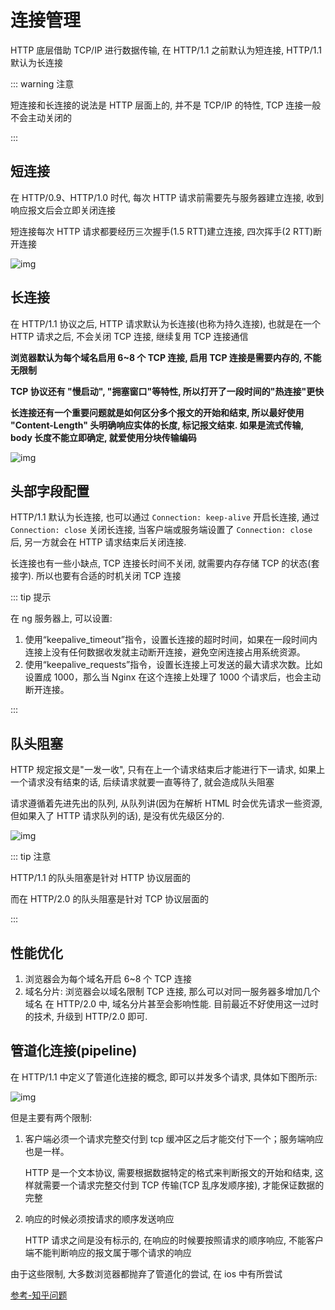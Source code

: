 # 连接管理

HTTP 底层借助 TCP/IP 进行数据传输, 在 HTTP/1.1 之前默认为短连接, HTTP/1.1 默认为长连接

::: warning 注意

短连接和长连接的说法是 HTTP 层面上的, 并不是 TCP/IP 的特性, TCP 连接一般不会主动关闭的

:::

## 短连接

在 HTTP/0.9、HTTP/1.0 时代, 每次 HTTP 请求前需要先与服务器建立连接, 收到响应报文后会立即关闭连接

短连接每次 HTTP 请求都要经历三次握手(1.5 RTT)建立连接, 四次挥手(2 RTT)断开连接

![img](/img/04.png)

## 长连接

在 HTTP/1.1 协议之后, HTTP 请求默认为长连接(也称为持久连接), 也就是在一个 HTTP 请求之后, 不会关闭 TCP 连接, 继续复用 TCP 连接通信

**浏览器默认为每个域名启用 6~8 个 TCP 连接, 启用 TCP 连接是需要内存的, 不能无限制**

**TCP 协议还有 "慢启动", "拥塞窗口"等特性, 所以打开了一段时间的"热连接"更快**

**长连接还有一个重要问题就是如何区分多个报文的开始和结束, 所以最好使用 "Content-Length" 头明确响应实体的长度, 标记报文结束. 如果是流式传输, body 长度不能立即确定, 就爱使用分块传输编码**

![img](/img/05.png)

## 头部字段配置

HTTP/1.1 默认为长连接, 也可以通过 `Connection: keep-alive` 开启长连接, 通过 `Connection: close` 关闭长连接, 当客户端或服务端设置了 `Connection: close` 后, 另一方就会在 HTTP 请求结束后关闭连接.

长连接也有一些小缺点, TCP 连接长时间不关闭, 就需要内存存储 TCP 的状态(套接字). 所以也要有合适的时机关闭 TCP 连接

::: tip 提示

在 ng 服务器上, 可以设置:

1. 使用“keepalive_timeout”指令，设置长连接的超时时间，如果在一段时间内连接上没有任何数据收发就主动断开连接，避免空闲连接占用系统资源。
2. 使用“keepalive_requests”指令，设置长连接上可发送的最大请求次数。比如设置成 1000，那么当 Nginx 在这个连接上处理了 1000 个请求后，也会主动断开连接。

:::

## 队头阻塞

HTTP 规定报文是"一发一收", 只有在上一个请求结束后才能进行下一请求, 如果上一个请求没有结束的话, 后续请求就要一直等待了, 就会造成队头阻塞

请求遵循着先进先出的队列, 从队列讲(因为在解析 HTML 时会优先请求一些资源, 但如果入了 HTTP 请求队列的话), 是没有优先级区分的.

![img](/img/06.png)

::: tip 注意

HTTP/1.1 的队头阻塞是针对 HTTP 协议层面的

而在 HTTP/2.0 的队头阻塞是针对 TCP 协议层面的

:::

## 性能优化

1. 浏览器会为每个域名开启 6~8 个 TCP 连接
2. 域名分片: 浏览器会以域名限制 TCP 连接, 那么可以对同一服务器多增加几个域名
   在 HTTP/2.0 中, 域名分片甚至会影响性能. 目前最近不好使用这一过时的技术, 升级到 HTTP/2.0 即可.

## 管道化连接(pipeline)

在 HTTP/1.1 中定义了管道化连接的概念, 即可以并发多个请求, 具体如下图所示:

![img](/img/07.png)

但是主要有两个限制:

1. 客户端必须一个请求完整交付到 tcp 缓冲区之后才能交付下一个；服务端响应也是一样。

   HTTP 是一个文本协议, 需要根据数据特定的格式来判断报文的开始和结束, 这样就需要一个请求完整交付到 TCP 传输(TCP 乱序发顺序接), 才能保证数据的完整

2. 响应的时候必须按请求的顺序发送响应

   HTTP 请求之间是没有标示的, 在响应的时候要按照请求的顺序响应, 不能客户端不能判断响应的报文属于哪个请求的响应

由于这些限制, 大多数浏览器都抛弃了管道化的尝试, 在 ios 中有所尝试

[参考-知乎问题](https://www.zhihu.com/question/340651010)
